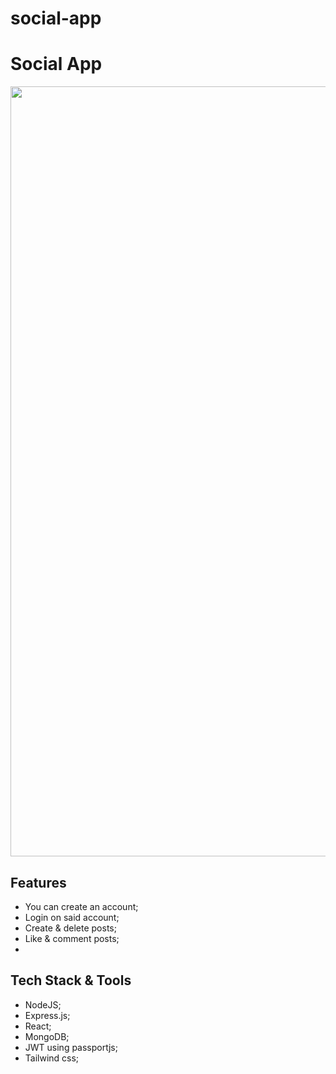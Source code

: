 # social-app

# Social App
<p align="center">


<img width="1226" height="1232" alt="Sem Título" src="https://github.com/user-attachments/assets/644151bb-3de3-4545-ba68-3f2d5526c5ca" />

## Features
- You can create an account;
- Login on said account;
- Create & delete posts;
- Like & comment posts;
- 
## Tech Stack & Tools
- NodeJS;
- Express.js;
- React;
- MongoDB;
- JWT using passportjs;
- Tailwind css;
</p>
